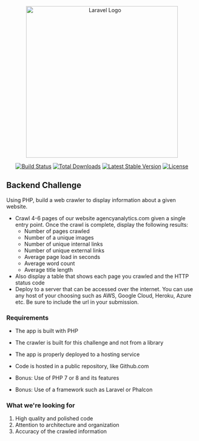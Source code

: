 <p align="center"><a href="https://laravel.com" target="_blank"><img src="https://raw.githubusercontent.com/laravel/art/master/logo-lockup/5%20SVG/2%20CMYK/1%20Full%20Color/laravel-logolockup-cmyk-red.svg" width="400" alt="Laravel Logo"></a></p>

<p align="center">
<a href="https://travis-ci.org/laravel/framework"><img src="https://travis-ci.org/laravel/framework.svg" alt="Build Status"></a>
<a href="https://packagist.org/packages/laravel/framework"><img src="https://img.shields.io/packagist/dt/laravel/framework" alt="Total Downloads"></a>
<a href="https://packagist.org/packages/laravel/framework"><img src="https://img.shields.io/packagist/v/laravel/framework" alt="Latest Stable Version"></a>
<a href="https://packagist.org/packages/laravel/framework"><img src="https://img.shields.io/packagist/l/laravel/framework" alt="License"></a>
</p>

## Backend Challenge
Using PHP, build a web crawler to display information about a given website.

* Crawl 4-6 pages of our website agencyanalytics.com given a single entry point. Once
the crawl is complete, display the following results:
  * Number of pages crawled
  * Number of a unique images
  * Number of unique internal links
  * Number of unique external links
  * Average page load in seconds
  * Average word count
  * Average title length
* Also display a table that shows each page you crawled and the HTTP status code
* Deploy to a server that can be accessed over the internet. You can use any host of
your choosing such as AWS, Google Cloud, Heroku, Azure etc. Be sure to include the
url in your submission.

### Requirements
* The app is built with PHP 
* The crawler is built for this challenge and not from a library 
* The app is properly deployed to a hosting service 
* Code is hosted in a public repository, like Github.com

* Bonus: Use of PHP 7 or 8 and its features
* Bonus: Use of a framework such as Laravel or Phalcon

### What we're looking for
1. High quality and polished code
2. Attention to architecture and organization
3. Accuracy of the crawled information
